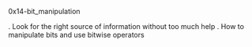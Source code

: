 0x14-bit_manipulation

. Look for the right source of information without too much help
. How to manipulate bits and use bitwise operators
